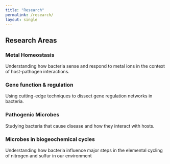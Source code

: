 ```yaml
---
title: "Research"
permalink: /research/
layout: single
---
```


## Research Areas

### Metal Homeostasis
Understanding how bacteria sense and respond to metal ions in the context of host-pathogen interactions.

### Gene function & regulation
Using cutting-edge techniques to dissect gene regulation networks in bacteria.

### Pathogenic Microbes
Studying bacteria that cause disease and how they interact with hosts.

### Microbes in biogeochemical cycles
Understanding how bacteria influence major steps in the elemental cycling of nitrogen and sulfur in our environment
